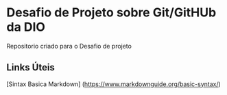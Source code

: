 # Desafio de Projeto sobre Git/GitHUb da DIO
Repositorio criado para o Desafio de projeto

## Links Úteis
[Sintax Basica Markdown] (https://www.markdownguide.org/basic-syntax/)

